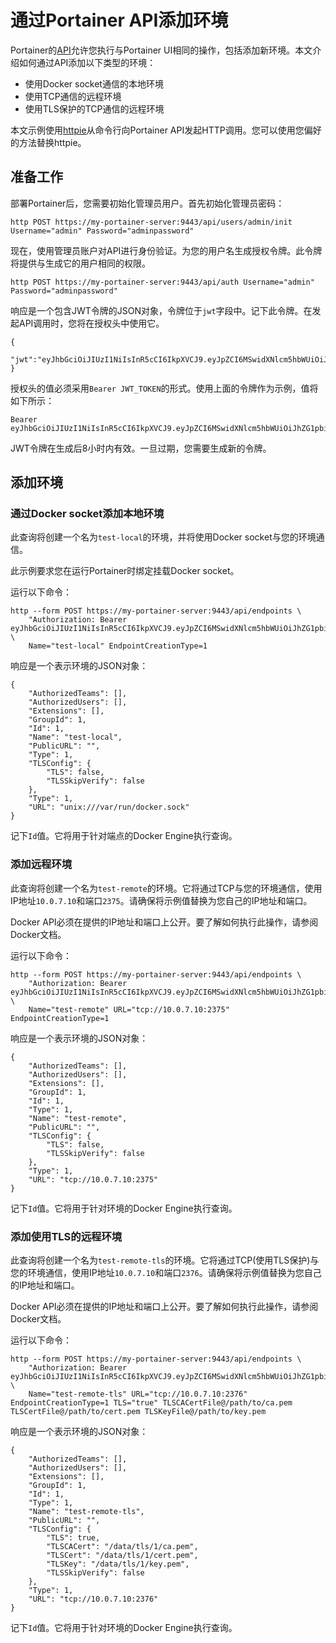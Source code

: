 # 通过Portainer API添加环境

Portainer的[API](../../../api/docs.md)允许您执行与Portainer UI相同的操作，包括添加新环境。本文介绍如何通过API添加以下类型的环境：

* 使用Docker socket通信的本地环境
* 使用TCP通信的远程环境
* 使用TLS保护的TCP通信的远程环境

本文示例使用[httpie](https://httpie.io/)从命令行向Portainer API发起HTTP调用。您可以使用您偏好的方法替换httpie。

## 准备工作

部署Portainer后，您需要初始化管理员用户。首先初始化管理员密码：

```
http POST https://my-portainer-server:9443/api/users/admin/init Username="admin" Password="adminpassword"
```

现在，使用管理员账户对API进行身份验证。为您的用户名生成授权令牌。此令牌将提供与生成它的用户相同的权限。

```
http POST https://my-portainer-server:9443/api/auth Username="admin" Password="adminpassword"
```

响应是一个包含JWT令牌的JSON对象，令牌位于`jwt`字段中。记下此令牌。在发起API调用时，您将在授权头中使用它。

```
{
  "jwt":"eyJhbGciOiJIUzI1NiIsInR5cCI6IkpXVCJ9.eyJpZCI6MSwidXNlcm5hbWUiOiJhZG1pbiIsInJvbGUiOjEsImV4cCI6MTQ5OTM3NjE1NH0.NJ6vE8FY1WG6jsRQzfMqeatJ4vh2TWAeeYfDhP71YEE"
}
```

授权头的值必须采用`Bearer JWT_TOKEN`的形式。使用上面的令牌作为示例，值将如下所示：

```
Bearer eyJhbGciOiJIUzI1NiIsInR5cCI6IkpXVCJ9.eyJpZCI6MSwidXNlcm5hbWUiOiJhZG1pbiIsInJvbGUiOjEsImV4cCI6MTQ5OTM3NjE1NH0.NJ6vE8FY1WG6jsRQzfMqeatJ4vh2TWAeeYfDhP71YEE
```

JWT令牌在生成后8小时内有效。一旦过期，您需要生成新的令牌。

## 添加环境

### 通过Docker socket添加本地环境 <a href="#local-endpoint-via-the-docker-socket" id="local-endpoint-via-the-docker-socket"></a>

此查询将创建一个名为`test-local`的环境，并将使用Docker socket与您的环境通信。

此示例要求您在运行Portainer时绑定挂载Docker socket。

运行以下命令：

```
http --form POST https://my-portainer-server:9443/api/endpoints \
    "Authorization: Bearer eyJhbGciOiJIUzI1NiIsInR5cCI6IkpXVCJ9.eyJpZCI6MSwidXNlcm5hbWUiOiJhZG1pbiIsInJvbGUiOjEsImV4cCI6MTQ5OTM3NjE1NH0.NJ6vE8FY1WG6jsRQzfMqeatJ4vh2TWAeeYfDhP71YEE" \
    Name="test-local" EndpointCreationType=1
```

响应是一个表示环境的JSON对象：

```
{
    "AuthorizedTeams": [], 
    "AuthorizedUsers": [], 
    "Extensions": [], 
    "GroupId": 1, 
    "Id": 1, 
    "Name": "test-local", 
    "PublicURL": "",
    "Type": 1,
    "TLSConfig": {
        "TLS": false, 
        "TLSSkipVerify": false
    }, 
    "Type": 1, 
    "URL": "unix:///var/run/docker.sock"
}
```

记下`Id`值。它将用于针对端点的Docker Engine执行查询。

### 添加远程环境 <a href="#remote-endpoint" id="remote-endpoint"></a>

此查询将创建一个名为`test-remote`的环境。它将通过TCP与您的环境通信，使用IP地址`10.0.7.10`和端口`2375`。请确保将示例值替换为您自己的IP地址和端口。

Docker API必须在提供的IP地址和端口上公开。要了解如何执行此操作，请参阅Docker文档。

运行以下命令：

```
http --form POST https://my-portainer-server:9443/api/endpoints \
    "Authorization: Bearer eyJhbGciOiJIUzI1NiIsInR5cCI6IkpXVCJ9.eyJpZCI6MSwidXNlcm5hbWUiOiJhZG1pbiIsInJvbGUiOjEsImV4cCI6MTQ5OTM3NjE1NH0.NJ6vE8FY1WG6jsRQzfMqeatJ4vh2TWAeeYfDhP71YEE" \
    Name="test-remote" URL="tcp://10.0.7.10:2375" EndpointCreationType=1
```

响应是一个表示环境的JSON对象：

```
{
    "AuthorizedTeams": [], 
    "AuthorizedUsers": [], 
    "Extensions": [], 
    "GroupId": 1, 
    "Id": 1, 
    "Type": 1,
    "Name": "test-remote", 
    "PublicURL": "", 
    "TLSConfig": {
        "TLS": false, 
        "TLSSkipVerify": false
    }, 
    "Type": 1, 
    "URL": "tcp://10.0.7.10:2375"
}
```

记下`Id`值。它将用于针对环境的Docker Engine执行查询。

### 添加使用TLS的远程环境 <a href="#remote-endpoint-secured-using-tls" id="remote-endpoint-secured-using-tls"></a>

此查询将创建一个名为`test-remote-tls`的环境。它将通过TCP(使用TLS保护)与您的环境通信，使用IP地址`10.0.7.10`和端口`2376`。请确保将示例值替换为您自己的IP地址和端口。

Docker API必须在提供的IP地址和端口上公开。要了解如何执行此操作，请参阅Docker文档。

运行以下命令：

```
http --form POST https://my-portainer-server:9443/api/endpoints \
    "Authorization: Bearer eyJhbGciOiJIUzI1NiIsInR5cCI6IkpXVCJ9.eyJpZCI6MSwidXNlcm5hbWUiOiJhZG1pbiIsInJvbGUiOjEsImV4cCI6MTQ5OTM3NjE1NH0.NJ6vE8FY1WG6jsRQzfMqeatJ4vh2TWAeeYfDhP71YEE" \
    Name="test-remote-tls" URL="tcp://10.0.7.10:2376" EndpointCreationType=1 TLS="true" TLSCACertFile@/path/to/ca.pem TLSCertFile@/path/to/cert.pem TLSKeyFile@/path/to/key.pem
```

响应是一个表示环境的JSON对象：

```
{
    "AuthorizedTeams": [], 
    "AuthorizedUsers": [], 
    "Extensions": [], 
    "GroupId": 1, 
    "Id": 1, 
    "Type": 1,
    "Name": "test-remote-tls", 
    "PublicURL": "", 
    "TLSConfig": {
        "TLS": true, 
        "TLSCACert": "/data/tls/1/ca.pem", 
        "TLSCert": "/data/tls/1/cert.pem", 
        "TLSKey": "/data/tls/1/key.pem", 
        "TLSSkipVerify": false
    }, 
    "Type": 1, 
    "URL": "tcp://10.0.7.10:2376"
}
```

记下`Id`值。它将用于针对环境的Docker Engine执行查询。
